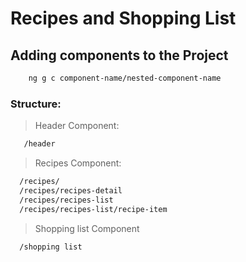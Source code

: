 # Recipes and Shopping List #

## Adding components to the Project ##
```sh
    ng g c component-name/nested-component-name
```

### Structure: ###

> Header Component:
```sh
   /header
```

> Recipes Component:
```sh
  /recipes/
  /recipes/recipes-detail
  /recipes/recipes-list
  /recipes/recipes-list/recipe-item
```

> Shopping list Component
```sh
  /shopping list
```

